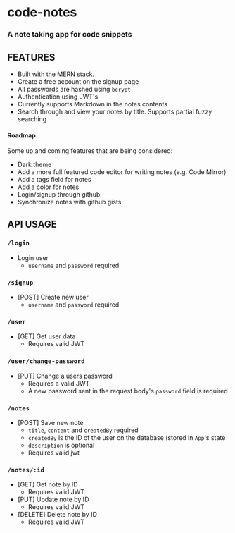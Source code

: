 # code-notes
### A note taking app for code snippets

## FEATURES

- Built with the MERN stack.
- Create a free account on the signup page
- All passwords are hashed using `bcrypt`
- Authentication using JWT's
- Currently supports Markdown in the notes contents
- Search through and view your notes by title. Supports partial fuzzy searching

#### Roadmap
Some up and coming features that are being considered:
- Dark theme
- Add a more full featured code editor for writing notes (e.g. Code Mirror)
- Add a tags field for notes
- Add a color for notes
- Login/signup through github
- Synchronize notes with github gists

## API USAGE

### `/login`
- Login user
    - `username` and `password` required

### `/signup`
- [POST] Create new user
    - `username` and `password` required

### `/user`
- [GET] Get user data
    - Requires valid JWT

### `/user/change-password`
- [PUT] Change a users password
    - Requires a valid JWT
    - A new password sent in the request body's `password` field is required

### `/notes`
- [POST] Save new note
    - `title`, `content` and `createdBy` required
    - `createdBy` is the ID of the user on the database (stored in `App`'s state
    - `description` is optional
    - Requires valid jwt

### `/notes/:id`
- [GET] Get note by ID
    - Requires valid JWT
- [PUT] Update note by ID
    - Requires valid JWT
- [DELETE] Delete note by ID
    - Requires valid JWT
